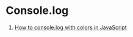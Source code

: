 # Console.log

1. [How to console.log with colors in JavaScript](https://simplernerd.com/js-console-colors/)
